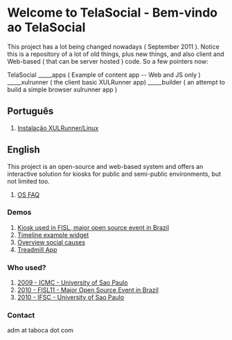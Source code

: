 # Welcome to TelaSocial - Bem-vindo ao TelaSocial 

This project has a lot being changed nowadays ( September 2011 ). Notice this is a repository of a lot of old things, plus new things, and also client and Web-based ( that can be server hosted ) code. So a few pointers now: 

   TelaSocial 
          \_____apps ( Example of content app -- Web and JS only ) 
          \_____xulrunner ( the client basic XULRunner app) 
          \_____builder ( an attempt to build a simple browser xulrunner app ) 
 
## Português 

1. [Instalação XULRunner/Linux](https://github.com/taboca/TelaSocial/wiki/pt-BR---Instala%C3%A7%C3%A3o-Linux)

## English 

This project is an open-source and web-based system and offers an interactive solution for kiosks for public and semi-public environments, but not limited too. 
 
1. [OS FAQ](https://github.com/taboca/TelaSocial/wiki/FAQ---Operating-System-Support)

### Demos

1. [Kiosk used in FISL, major open source event in Brazil](http://www.youtube.com/watch?v=nkgHOrMkcWU)
2. [Timeline example widget](http://www.youtube.com/watch?v=ykGudjEmgPM&feature=related) 
3. [Overview social causes](http://www.youtube.com/watch?v=Qz70ecXaZ3c&feature=related) 
4. [Treadmill App](http://www.youtube.com/watch?v=Dz2evO9JFGc&feature=related) 

### Who used? 

1. [2009 - ICMC - University of Sao Paulo](http://www.youtube.com/watch?v=75l0HdY0Z4c)
2. [2010 - FISL11 - Major Open Source Event in Brazil](http://www.youtube.com/watch?v=OFtNdmc2ThE) 
2. [2010 - IFSC - University of Sao Paulo](http://www.youtube.com/watch?v=1761dOyI3CE&feature=player_embedded) 

### Contact 

adm at taboca dot com 
